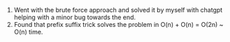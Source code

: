 1. Went with the brute force approach and solved it by myself with chatgpt helping with a minor bug towards the end.
2. Found that prefix suffix trick solves the problem in O(n) + O(n) = O(2n) ~ O(n) time.
